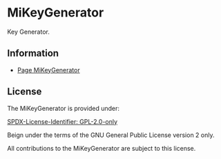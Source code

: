 # MiKeyGenerator

Key Generator.

## Information

- [Page MiKeyGenerator](https://www.mugomes.com.br/2025/07/mikeygenerator.html)

## License

The MiKeyGenerator is provided under:

[SPDX-License-Identifier: GPL-2.0-only](https://spdx.org/licenses/GPL-2.0-only.html)

Beign under the terms of the GNU General Public License version 2 only.

All contributions to the MiKeyGenerator are subject to this license.
